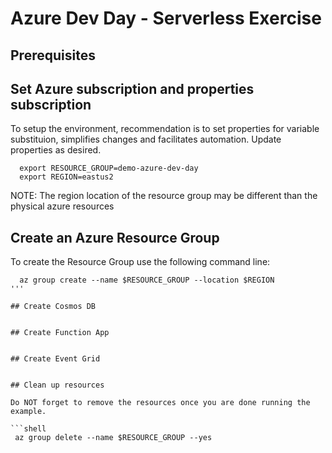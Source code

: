 # Azure Dev Day - Serverless Exercise 

## Prerequisites 



## Set Azure subscription and properties subscription

To setup the environment, recommendation is to set properties for variable substituion, simplifies changes and facilitates automation. Update properties as desired.

```shell
  export RESOURCE_GROUP=demo-azure-dev-day
  export REGION=eastus2
```
NOTE: The region location of the resource group may be different than the physical azure resources 

## Create an Azure Resource Group 

To create the Resource Group use the following command line:

```shell
  az group create --name $RESOURCE_GROUP --location $REGION
'''
  
## Create Cosmos DB 


## Create Function App 


## Create Event Grid 


## Clean up resources 

Do NOT forget to remove the resources once you are done running the example.

```shell
 az group delete --name $RESOURCE_GROUP --yes
```

